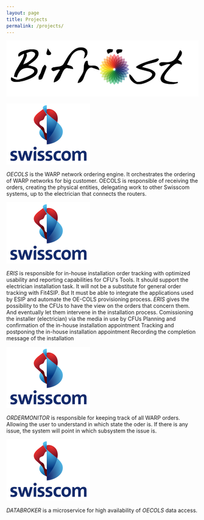 ```yaml
---
layout: page
title: Projects
permalink: /projects/
---
```

![Bifrost](/assets/BifrostLogo.png)

![OE-COLS](/assets/swisscom-logo-small.png)

_OECOLS_ is the WARP network ordering engine. It orchestrates the ordering of WARP networks
for big customer. OECOLS is responsible of receiving the orders, creating the physical entities,
delegating work to other Swisscom systems, up to the electrician that connects the routers.

![ERIS](/assets/swisscom-logo-small.png)

_ERIS_ is responsible for in-house installation order tracking with optimized usability and reporting capabilities for CFU's Tools.
It should support the electrician installation task. It will not be a substitute for general order tracking with Fit4SIP. But It must be able to integrate the applications used by ESIP and automate the OE-COLS provisioning process.
_ERIS_ gives the possibility to the CFUs to have the view on the orders that concern them. And eventually let them intervene in the installation process.
Comissioning the installer (electrician) via the media in use by CFUs
Planning and confirmation of the in-house installation appointment
Tracking and postponing the in-house installation appointment
Recording the completion message of the installation


![OrderMonitor](/assets/swisscom-logo-small.png)

_ORDERMONITOR_ is responsible for keeping track of all WARP orders. Allowing the
user to understand in which state the oder is. If there is any issue, the system
will point in which subsystem the issue is.

![DataBroker](/assets/swisscom-logo-small.png)

_DATABROKER_ is a microservice for high availability of _OECOLS_ data access.